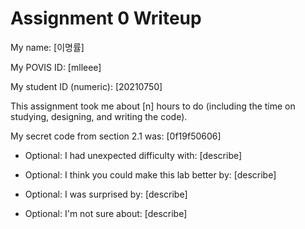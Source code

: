 Assignment 0 Writeup
=============

My name: [이명률]

My POVIS ID: [mlleee]

My student ID (numeric): [20210750]

This assignment took me about [n] hours to do (including the time on studying, designing, and writing the code).

My secret code from section 2.1 was: [0f19f50606]

- Optional: I had unexpected difficulty with: [describe]

- Optional: I think you could make this lab better by: [describe]

- Optional: I was surprised by: [describe]

- Optional: I'm not sure about: [describe]
